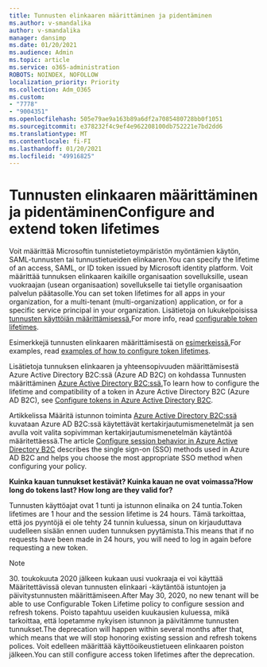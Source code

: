 ```yaml
---
title: Tunnusten elinkaaren määrittäminen ja pidentäminen
ms.author: v-smandalika
author: v-smandalika
manager: dansimp
ms.date: 01/20/2021
ms.audience: Admin
ms.topic: article
ms.service: o365-administration
ROBOTS: NOINDEX, NOFOLLOW
localization_priority: Priority
ms.collection: Adm_O365
ms.custom:
- "7778"
- "9004351"
ms.openlocfilehash: 505e79ae9a163b89a6df2a7085480728bb0f1051
ms.sourcegitcommit: e378232f4c9ef4e962208100db752221e7bd2dd6
ms.translationtype: MT
ms.contentlocale: fi-FI
ms.lasthandoff: 01/20/2021
ms.locfileid: "49916825"
---
```

# <a name="configure-and-extend-token-lifetimes"></a><span data-ttu-id="43df7-102">Tunnusten elinkaaren määrittäminen ja pidentäminen</span><span class="sxs-lookup"><span data-stu-id="43df7-102">Configure and extend token lifetimes</span></span>

<span data-ttu-id="43df7-103">Voit määrittää Microsoftin tunnistetietoympäristön myöntämien käytön, SAML-tunnusten tai tunnustietueiden elinkaaren.</span><span class="sxs-lookup"><span data-stu-id="43df7-103">You can specify the lifetime of an access, SAML, or ID token issued by Microsoft identity platform.</span></span> <span data-ttu-id="43df7-104">Voit määrittää tunnuksen elinkaaren kaikille organisaation sovelluksille, usean vuokraajan (usean organisaation) sovellukselle tai tietylle organisaation palvelun päätasolle.</span><span class="sxs-lookup"><span data-stu-id="43df7-104">You can set token lifetimes for all apps in your organization, for a multi-tenant (multi-organization) application, or for a specific service principal in your organization.</span></span> <span data-ttu-id="43df7-105">Lisätietoja on lukukelpoisissa [tunnusten käyttöiän määrittämisessä.](https://docs.microsoft.com/azure/active-directory/develop/active-directory-configurable-token-lifetimes)</span><span class="sxs-lookup"><span data-stu-id="43df7-105">For more info, read [configurable token lifetimes](https://docs.microsoft.com/azure/active-directory/develop/active-directory-configurable-token-lifetimes).</span></span>

<span data-ttu-id="43df7-106">Esimerkkejä tunnusten elinkaaren määrittämisestä on [esimerkeissä.](https://docs.microsoft.com/azure/active-directory/develop/configure-token-lifetimes)</span><span class="sxs-lookup"><span data-stu-id="43df7-106">For examples, read [examples of how to configure token lifetimes](https://docs.microsoft.com/azure/active-directory/develop/configure-token-lifetimes).</span></span>

<span data-ttu-id="43df7-107">Lisätietoja tunnuksen elinkaaren ja yhteensopivuuden määrittämisestä Azure Active Directory B2C:ssä (Azure AD B2C) on kohdassa Tunnusten määrittäminen [Azure Active Directory B2C:ssä.](https://docs.microsoft.com/azure/active-directory-b2c/configure-tokens?pivots=b2c-user-flow)</span><span class="sxs-lookup"><span data-stu-id="43df7-107">To learn how to configure the lifetime and compatibility of a token in Azure Active Directory B2C (Azure AD B2C), see [Configure tokens in Azure Active Directory B2C](https://docs.microsoft.com/azure/active-directory-b2c/configure-tokens?pivots=b2c-user-flow).</span></span>

<span data-ttu-id="43df7-108">Artikkelissa Määritä istunnon toiminta [Azure Active Directory B2C:ssä](https://docs.microsoft.com/azure/active-directory-b2c/session-behavior?pivots=b2c-user-flow) kuvataan Azure AD B2C:ssä käytettävät kertakirjautumismenetelmät ja sen avulla voit valita sopivimman kertakirjautumismenetelmän käytäntöä määritettäessä.</span><span class="sxs-lookup"><span data-stu-id="43df7-108">The article [Configure session behavior in Azure Active Directory B2C](https://docs.microsoft.com/azure/active-directory-b2c/session-behavior?pivots=b2c-user-flow) describes the single sign-on (SSO) methods used in Azure AD B2C and helps you choose the most appropriate SSO method when configuring your policy.</span></span>

<span data-ttu-id="43df7-109">**Kuinka kauan tunnukset kestävät? Kuinka kauan ne ovat voimassa?**</span><span class="sxs-lookup"><span data-stu-id="43df7-109">**How long do tokens last? How long are they valid for?**</span></span>

<span data-ttu-id="43df7-110">Tunnusten käyttöajat ovat 1 tunti ja istunnon elinaika on 24 tuntia.</span><span class="sxs-lookup"><span data-stu-id="43df7-110">Token lifetimes are 1 hour and the session lifetime is 24 hours.</span></span> <span data-ttu-id="43df7-111">Tämä tarkoittaa, että jos pyyntöjä ei ole tehty 24 tunnin kuluessa, sinun on kirjauduttava uudelleen sisään ennen uuden tunnuksen pyytämista.</span><span class="sxs-lookup"><span data-stu-id="43df7-111">This means that if no requests have been made in 24 hours, you will need to log in again before requesting a new token.</span></span>

> [!NOTE]
> <span data-ttu-id="43df7-112">30. toukokuuta 2020 jälkeen kukaan uusi vuokraaja ei voi käyttää Määritettävissä olevan tunnusten elinkaari -käytäntöä istuntojen ja päivitystunnusten määrittämiseen.</span><span class="sxs-lookup"><span data-stu-id="43df7-112">After May 30, 2020, no new tenant will be able to use Configurable Token Lifetime policy to configure session and refresh tokens.</span></span> <span data-ttu-id="43df7-113">Poisto tapahtuu useiden kuukausien kuluessa, mikä tarkoittaa, että lopetamme nykyisen istunnon ja päivitämme tunnusten tunnukset.</span><span class="sxs-lookup"><span data-stu-id="43df7-113">The deprecation will happen within several months after that, which means that we will stop honoring existing session and refresh tokens polices.</span></span> <span data-ttu-id="43df7-114">Voit edelleen määrittää käyttöoikeustietueen elinkaaren poiston jälkeen.</span><span class="sxs-lookup"><span data-stu-id="43df7-114">You can still configure access token lifetimes after the deprecation.</span></span>






